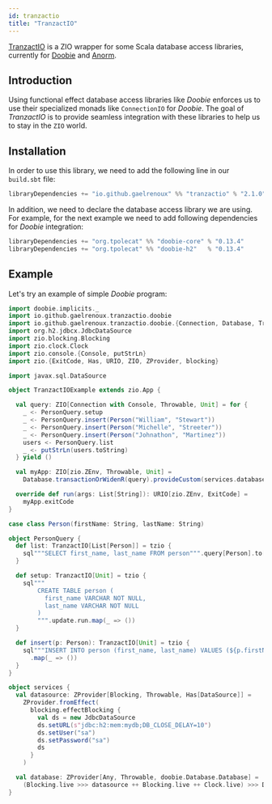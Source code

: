 ```yaml
---
id: tranzactio
title: "TranzactIO"
---
```


[TranzactIO](https://github.com/gaelrenoux/tranzactio) is a ZIO wrapper for some Scala database access libraries, currently for [Doobie](https://github.com/tpolecat/doobie) and [Anorm](https://github.com/playframework/anorm).

## Introduction

Using functional effect database access libraries like _Doobie_ enforces us to use their specialized monads like `ConnectionIO` for _Doobie_. The goal of _TranzactIO_ is to provide seamless integration with these libraries to help us to stay in the `ZIO` world.

## Installation

In order to use this library, we need to add the following line in our `build.sbt` file:

```scala
libraryDependencies += "io.github.gaelrenoux" %% "tranzactio" % "2.1.0"
```

In addition, we need to declare the database access library we are using. For example, for the next example we need to add following dependencies for _Doobie_ integration:

```scala
libraryDependencies += "org.tpolecat" %% "doobie-core" % "0.13.4"
libraryDependencies += "org.tpolecat" %% "doobie-h2"   % "0.13.4"
```

## Example

Let's try an example of simple _Doobie_ program:

```scala
import doobie.implicits._
import io.github.gaelrenoux.tranzactio.doobie
import io.github.gaelrenoux.tranzactio.doobie.{Connection, Database, TranzactIO, tzio}
import org.h2.jdbcx.JdbcDataSource
import zio.blocking.Blocking
import zio.clock.Clock
import zio.console.{Console, putStrLn}
import zio.{ExitCode, Has, URIO, ZIO, ZProvider, blocking}

import javax.sql.DataSource

object TranzactIOExample extends zio.App {

  val query: ZIO[Connection with Console, Throwable, Unit] = for {
    _ <- PersonQuery.setup
    _ <- PersonQuery.insert(Person("William", "Stewart"))
    _ <- PersonQuery.insert(Person("Michelle", "Streeter"))
    _ <- PersonQuery.insert(Person("Johnathon", "Martinez"))
    users <- PersonQuery.list
    _ <- putStrLn(users.toString)
  } yield ()

  val myApp: ZIO[zio.ZEnv, Throwable, Unit] =
    Database.transactionOrWidenR(query).provideCustom(services.database)

  override def run(args: List[String]): URIO[zio.ZEnv, ExitCode] =
    myApp.exitCode
}

case class Person(firstName: String, lastName: String)

object PersonQuery {
  def list: TranzactIO[List[Person]] = tzio {
    sql"""SELECT first_name, last_name FROM person""".query[Person].to[List]
  }

  def setup: TranzactIO[Unit] = tzio {
    sql"""
        CREATE TABLE person (
          first_name VARCHAR NOT NULL,
          last_name VARCHAR NOT NULL
        )
        """.update.run.map(_ => ())
  }

  def insert(p: Person): TranzactIO[Unit] = tzio {
    sql"""INSERT INTO person (first_name, last_name) VALUES (${p.firstName}, ${p.lastName})""".update.run
      .map(_ => ())
  }
}

object services {
  val datasource: ZProvider[Blocking, Throwable, Has[DataSource]] =
    ZProvider.fromEffect(
      blocking.effectBlocking {
        val ds = new JdbcDataSource
        ds.setURL(s"jdbc:h2:mem:mydb;DB_CLOSE_DELAY=10")
        ds.setUser("sa")
        ds.setPassword("sa")
        ds
      }
    )

  val database: ZProvider[Any, Throwable, doobie.Database.Database] =
    (Blocking.live >>> datasource ++ Blocking.live ++ Clock.live) >>> Database.fromDatasource
}
```
